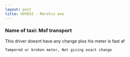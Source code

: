 ```yaml
---
layout: post
title: UVX933 - Meralco ave
---
```


### Name of taxi: Msf transport

This driver doesnt have any change plus his meter is fast af 

```Tampered or broken meter, Not giving exact change```
